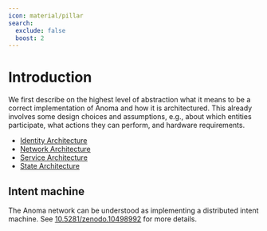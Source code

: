 ```yaml
---
icon: material/pillar
search:
  exclude: false
  boost: 2
---
```


# Introduction

We first describe on the highest level of abstraction what it means to be a
correct implementation of Anoma and how it is architectured. This already
involves some design choices and assumptions, e.g., about which entities
participate, what actions they can perform, and hardware requirements.

- [Identity Architecture](./identity/index.md)
- [Network Architecture](./network/index.md)
- [Service Architecture](./service/index.md)
- [State Architecture](./state/index.md)

## Intent machine

The Anoma network can be understood as implementing a distributed intent machine. See [10.5281/zenodo.10498992](https://zenodo.org/doi/10.5281/zenodo.10498992) for more details.